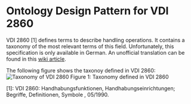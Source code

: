# Ontology Design Pattern for VDI 2860
VDI 2860 [1] defines terms to describe handling operations. It contains a taxonomy of the most relevant terms of this field. Unfortunately, this specification is only available in German. An unofficial translation can be found in this [wiki article](https://github.com/hsu-aut/Industrial-Standard-Ontology-Design-Patterns/wiki/VDI-2860---Translations-(unofficial)).

The following figure shows the taxonoy defined in VDI 2860:
![Taxonomy of VDI 2860](https://github.com/hsu-aut/Industrial-Standard-Ontology-Design-Patterns/raw/vdi2860/VDI%202860/pictures/VDI2860.png "Taxonomy defined in VDI 2860")
Figure 1: Taxonomy defined in VDI 2860

[1]: VDI 2860: Handhabungsfunktionen, Handhabungseinrichtungen; Begriffe, Definitionen, Symbole , 05/1990.
